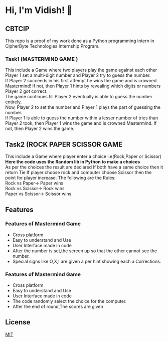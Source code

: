 
# Hi, I'm Vidish! 👋


## CBTCIP

This repo is a proof of my work done as a Python programming intern in CipherByte Technologies Internship Program.

### Task1 (MASTERMIND GAME )
This include a Game where two players play the game against each other\
Player 1 set a multi-digit number and Player 2 try to guess the number.\
If Player 2 succeeds in his first attempt he wins the game and is crowned Mastermind! If not, then Player 1 hints by revealing which digits or numbers Player 2 got correct.\
The game continues till Player 2 eventually is able to guess the number entirely.\
Now, Player 2 to set the number and Player 1 plays the part of guessing the number.\
If Player 1 is able to guess the number within a lesser number of tries than Player 2 took, then Player 1 wins the game and is crowned Mastermind.
If not, then Player 2 wins the game.


## Task2 (ROCK PAPER SCISSOR GAME
This include a Game where player enter a choice i.e(Rock,Paper or Scissor)\
**Here the code uses the Random lib in Python to make a choices**\
As per the choices the result are declared
If both have a same choice then it return Tie
If player choose rock and computer choose Scissor then the point for player increase.
The following are the Rules:\
Rock vs Paper-> Paper wins\
Rock vs Scissor-> Rock wins\
Paper vs Scissor-> Scissor wins
## Features

### Features of Mastermind Game

- Cross platform
- Easy to understand and Use
- User Interface made in code
- After the number is set,the screen up so that the other cannot see the number.
- Special signs like O,X,! are given a per hint showing each a Corrections. 

### Features of Mastermind Game

- Cross platform
- Easy to understand and Use
- User Interface made in code
- The code randomly select the choice for the computer.
- After the end of round,The scores are given


## License

[MIT](https://choosealicense.com/licenses/mit/)

